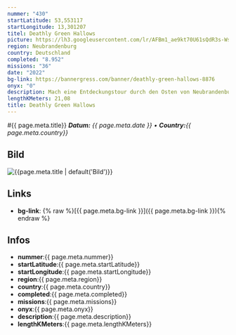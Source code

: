 ```yaml
---
nummer: "430"
startLatitude: 53,553117
startLongitude: 13,301207
titel: Deathly Green Hallows
picture: https://lh3.googleusercontent.com/lr/AFBm1_ae9kt70U61sQdR3s-Ws-mifmVmQ6T1DfoQ3RT9RMuckkAITfC04ooTOW61nJMi0WlisQCMr_fhzVdIkyXYZlCo6aS1yuAKIjRbWIp6RNtRNMTspmyC23jZGxg5XuTngz8JZif1HtKei4-EvfaN_kPW1Z2_LBaai6MkfYqIN2o3EAhILCmAt7YaQz7Jpwg98g4so3oBPi0my4NH-oUoyMDslKXFJrSmSkjfKiTz1PNrl40-5Ys_92galTl3Bc5cgMEoqp4L7THTJ7rK5JDt_y8PNtvTr4eSxZRjUbP8W7BbJIQrQ9QZbAXnGQW4t0_rDToTeyzSPvb1AGmX1x4-tvG6UAzg9zvbB7TaVsqpx6oMr4vL42DNBPf7-nBLDcGzsBpEGhm3X69SAh7uxhrJWJV_8tq0jddwGUtOIpRzCBoRokVUs6qIIPYkmgA6IV8ezHof2TXvepWWqRGYWCLKaFc5Cn8Jvf9LN-uCEMh9lnJwKdE4JxS2kTSuLjt3HlnsbYfiUeRK2xPHOTNPb7FQgL-7pyNJP2INaxtkF-Cu_laRCWXUmKcFWg5LzOAMTlsmueJPflbMZYWcIyFpP7FpoPIKmiY5BAlI_C12PKk6HkPUdZa-_2pXKAVAxsqsAR8hqifJbs1jfj4r4YYtRfWJfY2ZqqNd8ZRjwx9bOwD8mCy0DNH-oPyb2MBtP5y2bclYMOpVK5bvonVzPu1kYrDRKBr_dGWs97NHvFA2dBHT556msw1zVrU85dyAyQ1As4qsVU2UcsuvVds31NvCucOaQtZCXfZWlHroFu_YSVWg6QG6OdFmsI0jFOAdixwE7AVa-0GH-u2cZK1HHyZlJlD86VFMacFQvfjxklb0UsK5ApfWeYzfMqDf-ZvD3r77tuzDuRXS6NpU
region: Neubrandenburg
country: Deutschland
completed: "8.952"
missions: "36"
date: "2022"
bg-link: https://bannergress.com/banner/deathly-green-hallows-8876
onyx: "0"
description: Mach eine Entdeckungstour durch den Osten von Neubrandenburg.
lengthKMeters: 21,08
title: Deathly Green Hallows
---
```


#{{ page.meta.title}}
_**Datum:** {{ page.meta.date }} • **Country:**{{ page.meta.country}}_

## Bild
![{{page.meta.title | default('Bild')}}]({{page.meta.picture}})

## Links
- **bg-link**: {% raw %}[{{ page.meta.bg-link }}]({{ page.meta.bg-link }}){% endraw %}

## Infos
- **nummer**:{{ page.meta.nummer}}
- **startLatitude**:{{ page.meta.startLatitude}}
- **startLongitude**:{{ page.meta.startLongitude}}
- **region**:{{ page.meta.region}}
- **country**:{{ page.meta.country}}
- **completed**:{{ page.meta.completed}}
- **missions**:{{ page.meta.missions}}
- **onyx**:{{ page.meta.onyx}}
- **description**:{{ page.meta.description}}
- **lengthKMeters**:{{ page.meta.lengthKMeters}}

